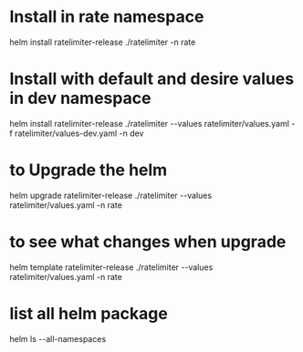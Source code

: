 # Install in rate namespace
helm install ratelimiter-release ./ratelimiter -n rate

# Install with default and desire values in dev namespace
helm install ratelimiter-release ./ratelimiter --values ratelimiter/values.yaml -f ratelimiter/values-dev.yaml -n dev

# to Upgrade the helm
helm upgrade ratelimiter-release ./ratelimiter --values ratelimiter/values.yaml -n rate

# to see what changes when upgrade
helm template ratelimiter-release ./ratelimiter --values ratelimiter/values.yaml -n rate

# list all helm package
helm ls --all-namespaces
